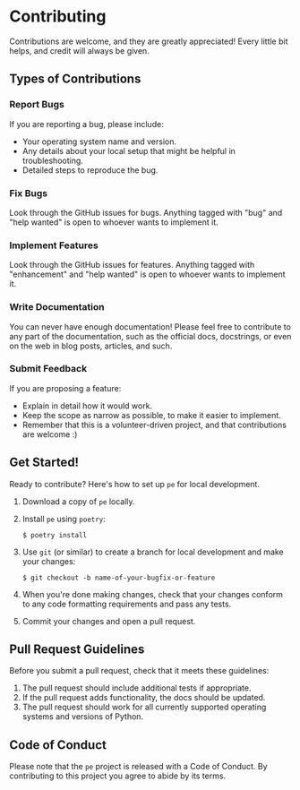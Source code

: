 # Contributing

Contributions are welcome, and they are greatly appreciated! Every little bit
helps, and credit will always be given.

## Types of Contributions

### Report Bugs

If you are reporting a bug, please include:

* Your operating system name and version.
* Any details about your local setup that might be helpful in troubleshooting.
* Detailed steps to reproduce the bug.

### Fix Bugs

Look through the GitHub issues for bugs. Anything tagged with "bug" and "help
wanted" is open to whoever wants to implement it.

### Implement Features

Look through the GitHub issues for features. Anything tagged with "enhancement"
and "help wanted" is open to whoever wants to implement it.

### Write Documentation

You can never have enough documentation! Please feel free to contribute to any
part of the documentation, such as the official docs, docstrings, or even
on the web in blog posts, articles, and such.

### Submit Feedback

If you are proposing a feature:

* Explain in detail how it would work.
* Keep the scope as narrow as possible, to make it easier to implement.
* Remember that this is a volunteer-driven project, and that contributions
  are welcome :)

## Get Started!

Ready to contribute? Here's how to set up `pe` for local development.

1. Download a copy of `pe` locally.
2. Install `pe` using `poetry`:

    ```console
    $ poetry install
    ```

3. Use `git` (or similar) to create a branch for local development and make your changes:

    ```console
    $ git checkout -b name-of-your-bugfix-or-feature
    ```

4. When you're done making changes, check that your changes conform to any code formatting requirements and pass any tests.

5. Commit your changes and open a pull request.

## Pull Request Guidelines

Before you submit a pull request, check that it meets these guidelines:

1. The pull request should include additional tests if appropriate.
2. If the pull request adds functionality, the docs should be updated.
3. The pull request should work for all currently supported operating systems and versions of Python.

## Code of Conduct

Please note that the `pe` project is released with a
Code of Conduct. By contributing to this project you agree to abide by its terms.
